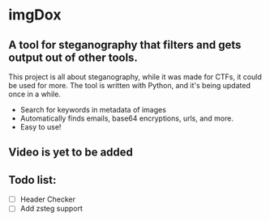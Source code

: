 # imgDox


## A tool for steganography that filters and gets output out of other tools.


This project is all about steganography, while it was made for CTFs, it could be used for more.
The tool is written with Python, and it's being updated once in a while.

* Search for keywords in metadata of images
* Automatically finds emails, base64 encryptions, urls, and more.
* Easy to use!

## Video is yet to be added

## Todo list:
- [ ] Header Checker
- [ ] Add zsteg support
